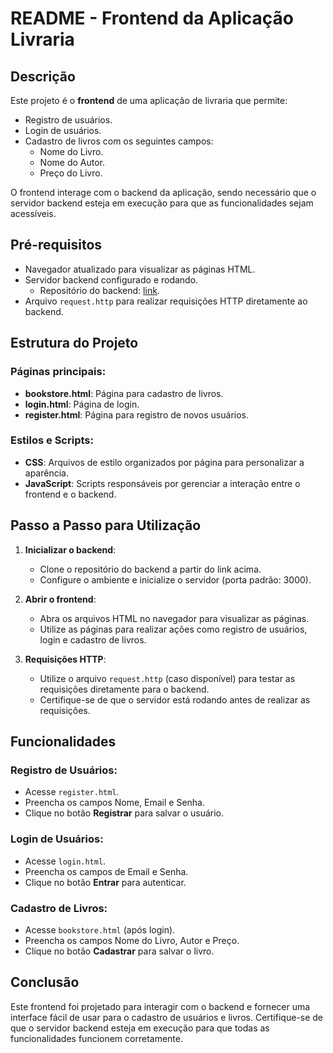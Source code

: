 # README - Frontend da Aplicação Livraria

## Descrição
Este projeto é o **frontend** de uma aplicação de livraria que permite:
- Registro de usuários.
- Login de usuários.
- Cadastro de livros com os seguintes campos:
  - Nome do Livro.
  - Nome do Autor.
  - Preço do Livro.

O frontend interage com o backend da aplicação, sendo necessário que o servidor backend esteja em execução para que as funcionalidades sejam acessíveis.

## Pré-requisitos
- Navegador atualizado para visualizar as páginas HTML.
- Servidor backend configurado e rodando.
  - Repositório do backend: [link](https://github.com/KaykeJordan/kaykejordan-4nb).
- Arquivo `request.http` para realizar requisições HTTP diretamente ao backend.

## Estrutura do Projeto

### Páginas principais:
- **bookstore.html**: Página para cadastro de livros.
- **login.html**: Página de login.
- **register.html**: Página para registro de novos usuários.

### Estilos e Scripts:
- **CSS**: Arquivos de estilo organizados por página para personalizar a aparência.
- **JavaScript**: Scripts responsáveis por gerenciar a interação entre o frontend e o backend.

## Passo a Passo para Utilização

1. **Inicializar o backend**:
   - Clone o repositório do backend a partir do link acima.
   - Configure o ambiente e inicialize o servidor (porta padrão: 3000).

2. **Abrir o frontend**:
   - Abra os arquivos HTML no navegador para visualizar as páginas.
   - Utilize as páginas para realizar ações como registro de usuários, login e cadastro de livros.

3. **Requisições HTTP**:
   - Utilize o arquivo `request.http` (caso disponível) para testar as requisições diretamente para o backend.
   - Certifique-se de que o servidor está rodando antes de realizar as requisições.

## Funcionalidades

### Registro de Usuários:
- Acesse `register.html`.
- Preencha os campos Nome, Email e Senha.
- Clique no botão **Registrar** para salvar o usuário.

### Login de Usuários:
- Acesse `login.html`.
- Preencha os campos de Email e Senha.
- Clique no botão **Entrar** para autenticar.

### Cadastro de Livros:
- Acesse `bookstore.html` (após login).
- Preencha os campos Nome do Livro, Autor e Preço.
- Clique no botão **Cadastrar** para salvar o livro.

## Conclusão
Este frontend foi projetado para interagir com o backend e fornecer uma interface fácil de usar para o cadastro de usuários e livros. Certifique-se de que o servidor backend esteja em execução para que todas as funcionalidades funcionem corretamente.
